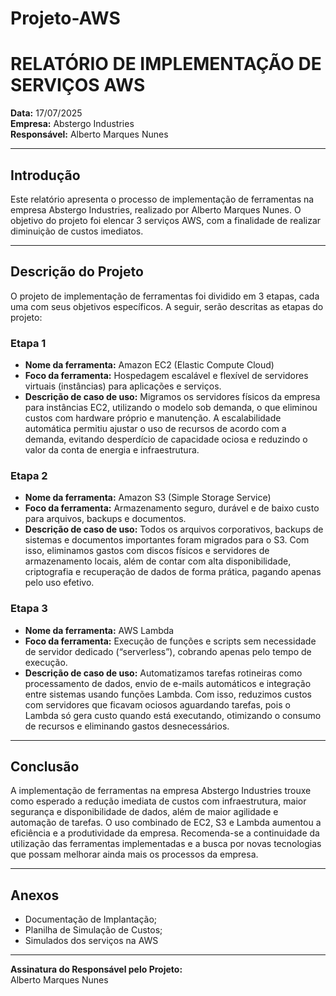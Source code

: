 # Projeto-AWS
# RELATÓRIO DE IMPLEMENTAÇÃO DE SERVIÇOS AWS

**Data:** 17/07/2025  
**Empresa:** Abstergo Industries  
**Responsável:** Alberto Marques Nunes

---

## Introdução

Este relatório apresenta o processo de implementação de ferramentas na empresa Abstergo Industries, realizado por Alberto Marques Nunes. O objetivo do projeto foi elencar 3 serviços AWS, com a finalidade de realizar diminuição de custos imediatos.

---

## Descrição do Projeto

O projeto de implementação de ferramentas foi dividido em 3 etapas, cada uma com seus objetivos específicos. A seguir, serão descritas as etapas do projeto:

### Etapa 1

- **Nome da ferramenta:** Amazon EC2 (Elastic Compute Cloud)
- **Foco da ferramenta:** Hospedagem escalável e flexível de servidores virtuais (instâncias) para aplicações e serviços.
- **Descrição de caso de uso:** Migramos os servidores físicos da empresa para instâncias EC2, utilizando o modelo sob demanda, o que eliminou custos com hardware próprio e manutenção. A escalabilidade automática permitiu ajustar o uso de recursos de acordo com a demanda, evitando desperdício de capacidade ociosa e reduzindo o valor da conta de energia e infraestrutura.

### Etapa 2

- **Nome da ferramenta:** Amazon S3 (Simple Storage Service)
- **Foco da ferramenta:** Armazenamento seguro, durável e de baixo custo para arquivos, backups e documentos.
- **Descrição de caso de uso:** Todos os arquivos corporativos, backups de sistemas e documentos importantes foram migrados para o S3. Com isso, eliminamos gastos com discos físicos e servidores de armazenamento locais, além de contar com alta disponibilidade, criptografia e recuperação de dados de forma prática, pagando apenas pelo uso efetivo.

### Etapa 3

- **Nome da ferramenta:** AWS Lambda
- **Foco da ferramenta:** Execução de funções e scripts sem necessidade de servidor dedicado (“serverless”), cobrando apenas pelo tempo de execução.
- **Descrição de caso de uso:** Automatizamos tarefas rotineiras como processamento de dados, envio de e-mails automáticos e integração entre sistemas usando funções Lambda. Com isso, reduzimos custos com servidores que ficavam ociosos aguardando tarefas, pois o Lambda só gera custo quando está executando, otimizando o consumo de recursos e eliminando gastos desnecessários.

---

## Conclusão

A implementação de ferramentas na empresa Abstergo Industries trouxe como esperado a redução imediata de custos com infraestrutura, maior segurança e disponibilidade de dados, além de maior agilidade e automação de tarefas. O uso combinado de EC2, S3 e Lambda aumentou a eficiência e a produtividade da empresa. Recomenda-se a continuidade da utilização das ferramentas implementadas e a busca por novas tecnologias que possam melhorar ainda mais os processos da empresa.

----
## Anexos

- Documentação de Implantação;
- Planilha de Simulação de Custos;
- Simulados dos serviços na AWS
---

**Assinatura do Responsável pelo Projeto:**  
Alberto Marques Nunes
